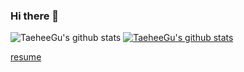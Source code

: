 ### Hi there 👋

![TaeheeGu's github stats](https://github-readme-stats.vercel.app/api?username=TaeheeGu&show_icons=true)
[![TaeheeGu's github stats](https://github-readme-stats.vercel.app/api/top-langs/?username=TaeheeGu&show_icons=true&hide_border=true&title_color=004386&icon_color=004386&layout=compact)](https://github.com/TaeheeGu)


[resume](https://goodda22.notion.site/Taehee_Gu-19d164759f7940b0ae66e8d12ba393b1)
